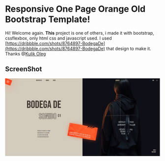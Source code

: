 # Responsive One Page Orange Old Bootstrap Template!

Hi! Welcome again. **This** project is one of others, i made it with bootstrap, cssflexbox, only html css and javascript used. 
I used [https://dribbble.com/shots/8764897-BodegaDe](https://dribbble.com/shots/8764897-BodegaDe) that design to make it. Thanks @[Kulik Oleg](https://dribbble.com/Speyt)

## ScreenShot
![screenshot](screenshot.png)


